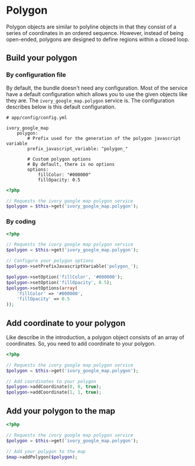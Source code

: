 # Polygon

Polygon objects are similar to polyline objects in that they consist of a series of coordinates in an ordered sequence.
However, instead of being open-ended, polygons are designed to define regions within a closed loop.

## Build your polygon

### By configuration file

By default, the bundle doesn't need any configuration. Most of the service have a default configuration which allows
you to use the given objects like they are. The ``ivory_google_map.polygon`` service is. The configuration describes
below is this default configuration.

```
# app/config/config.yml

ivory_google_map
    polygon:
        # Prefix used for the generation of the polygon javascript variable
        prefix_javascript_variable: "polygon_"

        # Custom polygon options
        # By default, there is no options
        options:
            fillColor: "#000000"
            fillOpacity: 0.5
```

``` php
<?php

// Requests the ivory google map polygon service
$polygon = $this->get('ivory_google_map.polygon');
```

### By coding

``` php
<?php

// Requests the ivory google map polygon service
$polygon = $this->get('ivory_google_map.polygon');

// Configure your polygon options
$polygon->setPrefixJavascriptVariable('polygon_');

$polygon->setOption('fillColor', '#000000');
$polygon->setOption('fillOpacity', 0.5);
$polygon->setOptions(array(
    'fillColor' => '#000000',
    'fillOpacity' => 0.5
));
```

## Add coordinate to your polygon

Like describe in the introduction, a polygon object consists of an array of coordinates. So, you need to add
coordinate to your polygon.

``` php
<?php

// Requests the ivory google map polygon service
$polygon = $this->get('ivory_google_map.polygon');

// Add coordinates to your polygon
$polygon->addCoordinate(0, 0, true);
$polygon->addCoordinate(1, 1, true);
```

## Add your polygon to the map

``` php
<?php

// Requests the ivory google map polygon service
$polygon = $this->get('ivory_google_map.polygon');

// Add your polygon to the map
$map->addPolygon($polygon);
```
